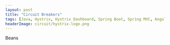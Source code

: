 ```yaml
---
layout: post
title: "Circuit Breakers"
tags: [Java, Hystrix, Hystrix Dashboard, Spring Boot, Spring MVC, AngularJS, Gulp]
headerImage: circuit/hystrix-logo.png
---
```


Beans